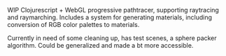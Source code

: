 WIP Clojurescript + WebGL progressive pathtracer, supporting raytracing and raymarching. Includes a system for generating materials, including conversion of RGB color palettes to materials. 

Currently in need of some cleaning up, has test scenes, a sphere packer algorithm. Could be generalized and made a bt more accessible.